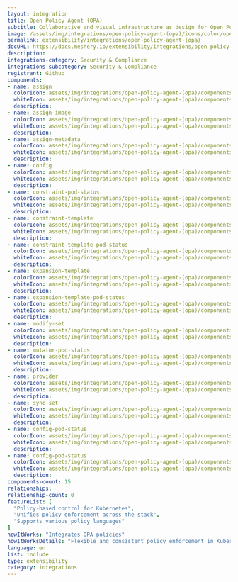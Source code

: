 ```yaml
---
layout: integration
title: Open Policy Agent (OPA)
subtitle: Collaborative and visual infrastructure as design for Open Policy Agent (OPA)
image: /assets/img/integrations/open-policy-agent-(opa)/icons/color/open-policy-agent-(opa)-color.svg
permalink: extensibility/integrations/open-policy-agent-(opa)
docURL: https://docs.meshery.io/extensibility/integrations/open policy agent (opa)
description: 
integrations-category: Security & Compliance
integrations-subcategory: Security & Compliance
registrant: Github
components: 
- name: assign
  colorIcon: assets/img/integrations/open-policy-agent-(opa)/components/assign/icons/color/assign-color.svg
  whiteIcon: assets/img/integrations/open-policy-agent-(opa)/components/assign/icons/white/assign-white.svg
  description: 
- name: assign-image
  colorIcon: assets/img/integrations/open-policy-agent-(opa)/components/assign-image/icons/color/assign-image-color.svg
  whiteIcon: assets/img/integrations/open-policy-agent-(opa)/components/assign-image/icons/white/assign-image-white.svg
  description: 
- name: assign-metadata
  colorIcon: assets/img/integrations/open-policy-agent-(opa)/components/assign-metadata/icons/color/assign-metadata-color.svg
  whiteIcon: assets/img/integrations/open-policy-agent-(opa)/components/assign-metadata/icons/white/assign-metadata-white.svg
  description: 
- name: config
  colorIcon: assets/img/integrations/open-policy-agent-(opa)/components/config/icons/color/config-color.svg
  whiteIcon: assets/img/integrations/open-policy-agent-(opa)/components/config/icons/white/config-white.svg
  description: 
- name: constraint-pod-status
  colorIcon: assets/img/integrations/open-policy-agent-(opa)/components/constraint-pod-status/icons/color/constraint-pod-status-color.svg
  whiteIcon: assets/img/integrations/open-policy-agent-(opa)/components/constraint-pod-status/icons/white/constraint-pod-status-white.svg
  description: 
- name: constraint-template
  colorIcon: assets/img/integrations/open-policy-agent-(opa)/components/constraint-template/icons/color/constraint-template-color.svg
  whiteIcon: assets/img/integrations/open-policy-agent-(opa)/components/constraint-template/icons/white/constraint-template-white.svg
  description: 
- name: constraint-template-pod-status
  colorIcon: assets/img/integrations/open-policy-agent-(opa)/components/constraint-template-pod-status/icons/color/constraint-template-pod-status-color.svg
  whiteIcon: assets/img/integrations/open-policy-agent-(opa)/components/constraint-template-pod-status/icons/white/constraint-template-pod-status-white.svg
  description: 
- name: expansion-template
  colorIcon: assets/img/integrations/open-policy-agent-(opa)/components/expansion-template/icons/color/expansion-template-color.svg
  whiteIcon: assets/img/integrations/open-policy-agent-(opa)/components/expansion-template/icons/white/expansion-template-white.svg
  description: 
- name: expansion-template-pod-status
  colorIcon: assets/img/integrations/open-policy-agent-(opa)/components/expansion-template-pod-status/icons/color/expansion-template-pod-status-color.svg
  whiteIcon: assets/img/integrations/open-policy-agent-(opa)/components/expansion-template-pod-status/icons/white/expansion-template-pod-status-white.svg
  description: 
- name: modify-set
  colorIcon: assets/img/integrations/open-policy-agent-(opa)/components/modify-set/icons/color/modify-set-color.svg
  whiteIcon: assets/img/integrations/open-policy-agent-(opa)/components/modify-set/icons/white/modify-set-white.svg
  description: 
- name: mutator-pod-status
  colorIcon: assets/img/integrations/open-policy-agent-(opa)/components/mutator-pod-status/icons/color/mutator-pod-status-color.svg
  whiteIcon: assets/img/integrations/open-policy-agent-(opa)/components/mutator-pod-status/icons/white/mutator-pod-status-white.svg
  description: 
- name: provider
  colorIcon: assets/img/integrations/open-policy-agent-(opa)/components/provider/icons/color/provider-color.svg
  whiteIcon: assets/img/integrations/open-policy-agent-(opa)/components/provider/icons/white/provider-white.svg
  description: 
- name: sync-set
  colorIcon: assets/img/integrations/open-policy-agent-(opa)/components/sync-set/icons/color/sync-set-color.svg
  whiteIcon: assets/img/integrations/open-policy-agent-(opa)/components/sync-set/icons/white/sync-set-white.svg
  description: 
- name: config-pod-status
  colorIcon: assets/img/integrations/open-policy-agent-(opa)/components/config-pod-status/icons/color/config-pod-status-color.svg
  whiteIcon: assets/img/integrations/open-policy-agent-(opa)/components/config-pod-status/icons/white/config-pod-status-white.svg
  description: 
- name: config-pod-status
  colorIcon: assets/img/integrations/open-policy-agent-(opa)/components/config-pod-status/icons/color/config-pod-status-color.svg
  whiteIcon: assets/img/integrations/open-policy-agent-(opa)/components/config-pod-status/icons/white/config-pod-status-white.svg
  description: 
components-count: 15
relationships: 
relationship-count: 0
featureList: [
  "Policy-based control for Kubernetes",
  "Unifies policy enforcement across the stack",
  "Supports various policy languages"
]
howItWorks: "Integrates OPA policies"
howItWorksDetails: "Flexible and consistent policy enforcement in Kubernetes"
language: en
list: include
type: extensibility
category: integrations
---
```


